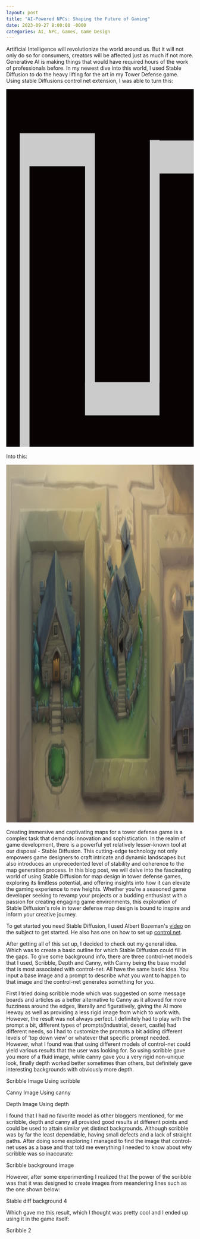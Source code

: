 ```yaml
---
layout: post
title: "AI-Powered NPCs: Shaping the Future of Gaming"
date: 2023-09-27 8:00:00 -0000
categories: AI, NPC, Games, Game Design 
---
```


Artificial Intelligence will revolutionize the world around us. But it will not only do so for consumers, creators will be affected just as much if not more. Generative AI is making things that would have required hours of the work of professionals before. In my newest dive into this world, I used Stable Diffusion to do the heavy lifting for the art in my Tower Defense game. Using stable Diffusions control net extension, I was able to turn this:

<img src="/assets/stablDiffBackground1.png" height="960" width="540"> 

Into this:

<img src="/assets/stableDiff11.png" height="960" width="540"> 


Creating immersive and captivating maps for a tower defense game is a complex task that demands innovation and sophistication. In the realm of game development, there is a powerful yet relatively lesser-known tool at our disposal - Stable Diffusion. This cutting-edge technology not only empowers game designers to craft intricate and dynamic landscapes but also introduces an unprecedented level of stability and coherence to the map generation process. In this blog post, we will delve into the fascinating world of using Stable Diffusion for map design in tower defense games, exploring its limitless potential, and offering insights into how it can elevate the gaming experience to new heights. Whether you're a seasoned game developer seeking to revamp your projects or a budding enthusiast with a passion for creating engaging game environments, this exploration of Stable Diffusion's role in tower defense map design is bound to inspire and inform your creative journey.

To get started you need Stable Diffusion, I used Albert Bozeman's [video][video] on the subject to get started. He also has one on how to set up [control net][control net].

After getting all of this set up, I decided to check out my general idea. Which was to create a basic outline for which Stable Diffusion could fill in the gaps. To give some background info, there are three control-net models that I used, Scribble, Depth and Canny, with Canny being the base model that is most associated with control-net. All have the same basic idea. You input a base image and a prompt to describe what you want to happen to that image and the control-net generates something for you.


First I tried doing scribble mode which was suggested on some message boards and articles as a better alternative to Canny as it allowed for more fuzziness around the edges, literally and figuratively, giving the AI more leeway as well as providing a less rigid image from which to work with. However, the result was not always perfect. I definitely had to play with the prompt a bit, different types of prompts(industrial, desert, castle) had different needs, so I had to customize the prompts a bit adding different levels of ‘top down view’ or whatever that specific prompt needed. However, what I found was that using different models of control-net could yield various results that the user was looking for. So using scribble gave you more of a fluid image, while canny gave you a very rigid non-unique look, finally depth worked better sometimes than others, but definitely gave interesting backgrounds with obviously more depth.

Scribble Image
Using scribble

Canny Image
Using canny

Depth Image
Using depth

I found that I had no favorite model as other bloggers mentioned, for me scribble, depth and canny all provided good results at different points and could be used to attain similar yet distinct backgrounds. Although scribble was by far the least dependable, having small defects and a lack of straight paths. After doing some exploring I managed to find the image that control-net uses as a base and that told me everything I needed to know about why scribble was so inaccurate:

Scribble background image

However, after some experimenting I realized that the power of the scribble was that it was designed to create images from meandering lines such as the one shown below:

Stable diff background 4

Which gave me this result, which I thought was pretty cool and I ended up using it in the game itself:

Scribble 2 



[video]: https://www.youtube.com/watch?v=nBpD-RbglPw&t
[control net]: https://www.youtube.com/watch?v=dLM2Gz7GR44&t
